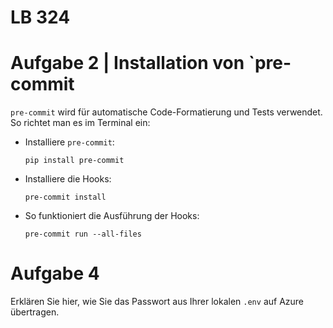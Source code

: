 # LB 324

# Aufgabe 2 | Installation von `pre-commit

`pre-commit` wird für automatische Code-Formatierung und Tests verwendet. So richtet man es im Terminal ein:

* Installiere `pre-commit`:

   ```
   pip install pre-commit
   ```
   
* Installiere die Hooks:

  ```
  pre-commit install

  ```
  
* So funktioniert die Ausführung der Hooks:
  ```
  pre-commit run --all-files
  ```

# Aufgabe 4
Erklären Sie hier, wie Sie das Passwort aus Ihrer lokalen `.env` auf Azure übertragen.
